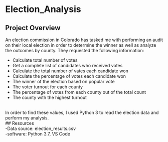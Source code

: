 # Election_Analysis

## Project Overview
An election commission in Colorado has tasked me with performing an audit on their local election in order to determine the winner as well as analyze the outcomes by county. They requested the following information:
<br/>
* Calculate total number of votes
* Get a complete list of candidates who received votes
* Calculate the total number of vates each candidate won
* Calculate the percentage of votes each candidate won
* The winner of the election based on popular vote
* The voter turnout for each county
* The percentage of votes from each county out of the total count
* The county with the highest turnout
<br/>
In order to find these values, I used Python 3 to read the election data and perform my analysis. 
<br/>
## Resources
<br/>
-Data source: election_results.csv <br/>
-software: Python 3.7, VS Code
